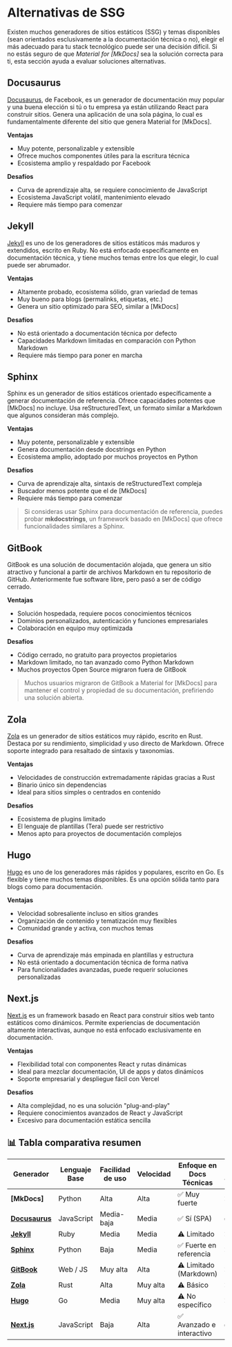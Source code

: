 # Alternativas de SSG

Existen muchos generadores de sitios estáticos (SSG) y temas disponibles (sean orientados esclusivamente a la documentación técnica o no), elegir el más adecuado para tu stack tecnológico puede ser una decisión difícil. Si no estás seguro de que _Material for [MkDocs]_ sea la solución correcta para ti, esta sección ayuda a evaluar soluciones alternativas.

## Docusaurus

[Docusaurus], de Facebook, es un generador de documentación muy popular y una buena elección si tú o tu empresa ya están utilizando React para construir sitios. Genera una aplicación de una sola página, lo cual es fundamentalmente diferente del sitio que genera Material for [MkDocs].

**Ventajas**

- Muy potente, personalizable y extensible  
- Ofrece muchos componentes útiles para la escritura técnica  
- Ecosistema amplio y respaldado por Facebook

**Desafíos**

- Curva de aprendizaje alta, se requiere conocimiento de JavaScript  
- Ecosistema JavaScript volátil, mantenimiento elevado  
- Requiere más tiempo para comenzar

## Jekyll

[Jekyll] es uno de los generadores de sitios estáticos más maduros y extendidos, escrito en Ruby. No está enfocado específicamente en documentación técnica, y tiene muchos temas entre los que elegir, lo cual puede ser abrumador.

**Ventajas**

- Altamente probado, ecosistema sólido, gran variedad de temas  
- Muy bueno para blogs (permalinks, etiquetas, etc.)  
- Genera un sitio optimizado para SEO, similar a [MkDocs]

**Desafíos**

- No está orientado a documentación técnica por defecto  
- Capacidades Markdown limitadas en comparación con Python Markdown  
- Requiere más tiempo para poner en marcha

## Sphinx

Sphinx es un generador de sitios estáticos orientado específicamente a generar documentación de referencia. Ofrece capacidades potentes que [MkDocs] no incluye. Usa reStructuredText, un formato similar a Markdown que algunos consideran más complejo.

**Ventajas**

- Muy potente, personalizable y extensible  
- Genera documentación desde docstrings en Python  
- Ecosistema amplio, adoptado por muchos proyectos en Python

**Desafíos**

- Curva de aprendizaje alta, sintaxis de reStructuredText compleja  
- Buscador menos potente que el de [MkDocs]  
- Requiere más tiempo para comenzar

> Si consideras usar Sphinx para documentación de referencia, puedes probar **mkdocstrings**, un framework basado en [MkDocs] que ofrece funcionalidades similares a Sphinx.

## GitBook

GitBook es una solución de documentación alojada, que genera un sitio atractivo y funcional a partir de archivos Markdown en tu repositorio de GitHub. Anteriormente fue software libre, pero pasó a ser de código cerrado.

**Ventajas**

- Solución hospedada, requiere pocos conocimientos técnicos  
- Dominios personalizados, autenticación y funciones empresariales  
- Colaboración en equipo muy optimizada

**Desafíos**

- Código cerrado, no gratuito para proyectos propietarios  
- Markdown limitado, no tan avanzado como Python Markdown  
- Muchos proyectos Open Source migraron fuera de GitBook

> Muchos usuarios migraron de GitBook a Material for [MkDocs] para mantener el control y propiedad de su documentación, prefiriendo una solución abierta.

## Zola

[Zola] es un generador de sitios estáticos muy rápido, escrito en Rust. Destaca por su rendimiento, simplicidad y uso directo de Markdown. Ofrece soporte integrado para resaltado de sintaxis y taxonomías.

**Ventajas**

- Velocidades de construcción extremadamente rápidas gracias a Rust  
- Binario único sin dependencias  
- Ideal para sitios simples o centrados en contenido

**Desafíos**

- Ecosistema de plugins limitado  
- El lenguaje de plantillas (Tera) puede ser restrictivo  
- Menos apto para proyectos de documentación complejos

## Hugo

[Hugo] es uno de los generadores más rápidos y populares, escrito en Go. Es flexible y tiene muchos temas disponibles. Es una opción sólida tanto para blogs como para documentación.

**Ventajas**

- Velocidad sobresaliente incluso en sitios grandes  
- Organización de contenido y tematización muy flexibles  
- Comunidad grande y activa, con muchos temas

**Desafíos**

- Curva de aprendizaje más empinada en plantillas y estructura  
- No está orientado a documentación técnica de forma nativa  
- Para funcionalidades avanzadas, puede requerir soluciones personalizadas

## Next.js

[Next.js] es un framework basado en React para construir sitios web tanto estáticos como dinámicos. Permite experiencias de documentación altamente interactivas, aunque no está enfocado exclusivamente en documentación.

**Ventajas**

- Flexibilidad total con componentes React y rutas dinámicas  
- Ideal para mezclar documentación, UI de apps y datos dinámicos  
- Soporte empresarial y despliegue fácil con Vercel

**Desafíos**

- Alta complejidad, no es una solución "plug-and-play"  
- Requiere conocimientos avanzados de React y JavaScript  
- Excesivo para documentación estática sencilla

## 📊 Tabla comparativa resumen

| Generador     | Lenguaje Base | Facilidad de uso | Velocidad | Enfoque en Docs Técnicas | Requiere JS/React | Código Abierto |
|---------------|---------------|------------------|-----------|---------------------------|--------------------|----------------|
| **[MkDocs]**    | Python        | Alta             | Alta      | ✅ Muy fuerte             | ❌ No              | ✅ Sí          |
| **[Docusaurus]**| JavaScript    | Media-baja       | Media     | ✅ Sí (SPA)               | ✅ Sí              | ✅ Sí          |
| **[Jekyll]**    | Ruby          | Media            | Media     | ⚠️ Limitado               | ❌ No              | ✅ Sí          |
| **[Sphinx]**    | Python        | Baja             | Media     | ✅ Fuerte en referencia    | ❌ No              | ✅ Sí          |
| **[GitBook]**   | Web / JS      | Muy alta         | Alta      | ⚠️ Limitado (Markdown)    | ❌ No              | ❌ No (cerrado)|
| **[Zola]**      | Rust          | Alta             | Muy alta  | ⚠️ Básico                 | ❌ No              | ✅ Sí          |
| **[Hugo]**      | Go            | Media            | Muy alta  | ⚠️ No específico          | ❌ No              | ✅ Sí          |
| **[Next.js]**   | JavaScript    | Baja             | Alta      | ✅ Avanzado e interactivo | ✅ Sí              | ✅ Sí          |

<!-- Fin del contenido Markdown -->

[Docusaurus]: https://docusaurus.io/

[React]: https://reactjs.org/

[single page application]: https://en.wikipedia.org/wiki/Single-page_application

[Docz]: https://www.docz.site/

[Gatsby]: https://www.gatsbyjs.com/

[VuePress]: https://vuepress.vuejs.org/

[Docsify]: https://docsify.js.org/

[GitBook]: https://www.gitbook.com/

[Jekyll]: https://jekyllrb.com/

[Sphinx]: https://www.sphinx-doc.org/en/master/

[Zola]: https://www.getzola.org/

[Hugo]: https://gohugo.io/

[Next.js]: https://nextjs.org/